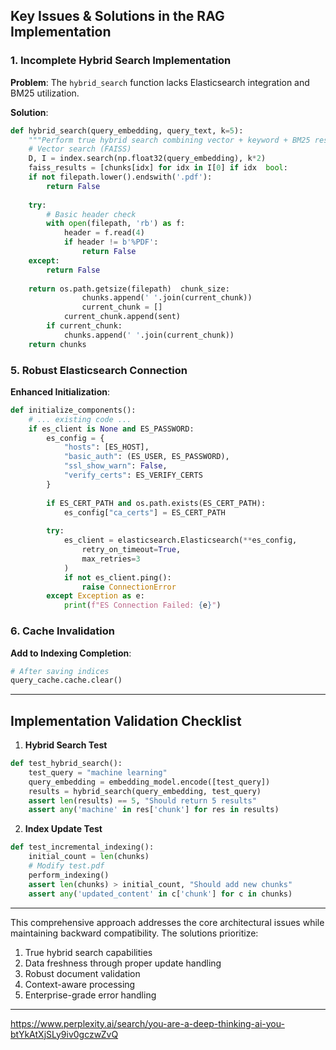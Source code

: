 ## Key Issues & Solutions in the RAG Implementation

### 1. **Incomplete Hybrid Search Implementation**
**Problem**: The `hybrid_search` function lacks Elasticsearch integration and BM25 utilization.

**Solution**:
```python
def hybrid_search(query_embedding, query_text, k=5):
    """Perform true hybrid search combining vector + keyword + BM25 results."""
    # Vector search (FAISS)
    D, I = index.search(np.float32(query_embedding), k*2)
    faiss_results = [chunks[idx] for idx in I[0] if idx  bool:
    if not filepath.lower().endswith('.pdf'):
        return False
    
    try:
        # Basic header check
        with open(filepath, 'rb') as f:
            header = f.read(4)
            if header != b'%PDF':
                return False
    except:
        return False
    
    return os.path.getsize(filepath)  chunk_size:
                chunks.append(' '.join(current_chunk))
                current_chunk = []
            current_chunk.append(sent)
        if current_chunk:
            chunks.append(' '.join(current_chunk))
    return chunks
```

### 5. **Robust Elasticsearch Connection**
**Enhanced Initialization**:
```python
def initialize_components():
    # ... existing code ...
    if es_client is None and ES_PASSWORD:
        es_config = {
            "hosts": [ES_HOST],
            "basic_auth": (ES_USER, ES_PASSWORD),
            "ssl_show_warn": False,
            "verify_certs": ES_VERIFY_CERTS
        }
        
        if ES_CERT_PATH and os.path.exists(ES_CERT_PATH):
            es_config["ca_certs"] = ES_CERT_PATH
            
        try:
            es_client = elasticsearch.Elasticsearch(**es_config,
                retry_on_timeout=True,
                max_retries=3
            )
            if not es_client.ping():
                raise ConnectionError
        except Exception as e:
            print(f"ES Connection Failed: {e}")
```

### 6. **Cache Invalidation**
**Add to Indexing Completion**:
```python
# After saving indices
query_cache.cache.clear()
```

---

## Implementation Validation Checklist
1. **Hybrid Search Test**
```python
def test_hybrid_search():
    test_query = "machine learning"
    query_embedding = embedding_model.encode([test_query])
    results = hybrid_search(query_embedding, test_query)
    assert len(results) == 5, "Should return 5 results"
    assert any('machine' in res['chunk'] for res in results)
```

2. **Index Update Test**
```python
def test_incremental_indexing():
    initial_count = len(chunks)
    # Modify test.pdf
    perform_indexing()
    assert len(chunks) > initial_count, "Should add new chunks"
    assert any('updated_content' in c['chunk'] for c in chunks)
```

---

This comprehensive approach addresses the core architectural issues while maintaining backward compatibility. The solutions prioritize:
1. True hybrid search capabilities
2. Data freshness through proper update handling
3. Robust document validation
4. Context-aware processing
5. Enterprise-grade error handling

---
https://www.perplexity.ai/search/you-are-a-deep-thinking-ai-you-btYkAtXjSLy9iv0gczwZvQ
